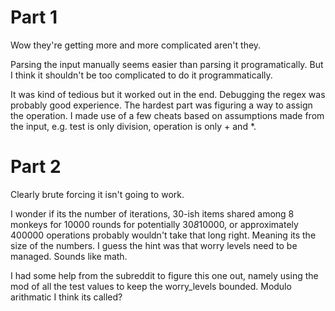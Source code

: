 # Part 1

Wow they're getting more and more complicated aren't they.

Parsing the input manually seems easier than parsing it programatically.
But I think it shouldn't be too complicated to do it programmatically.

It was kind of tedious but it worked out in the end.
Debugging the regex was probably good experience.
The hardest part was figuring a way to assign the operation.
I made use of a few cheats based on assumptions made from the input, e.g. test is only division, operation is only + and *.

# Part 2

Clearly brute forcing it isn't going to work.

I wonder if its the number of iterations, 30-ish items shared among 8 monkeys for 10000 rounds for potentially 30*8*10000, or approximately 400000 operations probably wouldn't take that long right.
Meaning its the size of the numbers.
I guess the hint was that worry levels need to be managed.
Sounds like math.

I had some help from the subreddit to figure this one out, namely using the mod of all the test values to keep the worry_levels bounded.
Modulo arithmatic I think its called?
